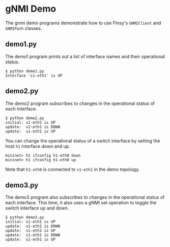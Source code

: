 # gNMI Demo

The gnmi demo programs demonstrate how to use Finsy's `GNMIClient` and `GNMIPath` classes.

## demo1.py

The demo1 program prints out a list of interface names and their operational status.

```
$ python demo1.py
Interface 's1-eth1' is UP
```

## demo2.py

The demo2 program subscribes to changes in the operational status of each interface.

```
$ python demo2.py 
initial: s1-eth1 is UP
update:  s1-eth1 is DOWN
update:  s1-eth1 is UP
```

You can change the operational status of a switch interface by setting the host `h1`
interface down and up.

```
mininet> h1 ifconfig h1-eth0 down
mininet> h1 ifconfig h1-eth0 up
```

Note that `h1-eth0` is connected to `s1-eth1` in the demo topology.

## demo3.py

The demo3 program also subscribes to changes in the operational status of each interface. 
This time, it also uses a gNMI set operation to toggle the switch interface up and down.

```
$ python demo3.py 
initial: s1-eth1 is UP
update:  s1-eth1 is DOWN
update:  s1-eth1 is UP
update:  s1-eth1 is DOWN
update:  s1-eth1 is UP
```
